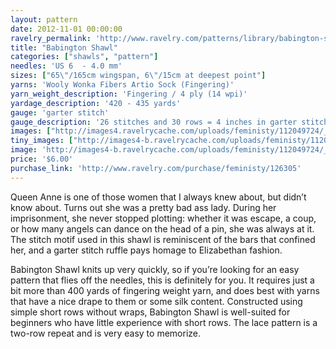 ```yaml
---
layout: pattern
date: 2012-11-01 00:00:00
ravelry_permalink: 'http://www.ravelry.com/patterns/library/babington-shawl'
title: "Babington Shawl"
categories: ["shawls", "pattern"]
needles: 'US 6  - 4.0 mm'
sizes: ["65\"/165cm wingspan, 6\"/15cm at deepest point"]
yarns: 'Wooly Wonka Fibers Artio Sock (Fingering)'
yarn_weight_description: 'Fingering / 4 ply (14 wpi)'
yardage_description: '420 - 435 yards'
gauge: 'garter stitch'
gauge_description: '26 stitches and 30 rows = 4 inches in garter stitch'
images: ["http://images4.ravelrycache.com/uploads/feministy/112049724/_D7C6037_medium.jpg", "http://images4-b.ravelrycache.com/uploads/feministy/112049768/_D7C6036_medium.jpg"]
tiny_images: ["http://images4-b.ravelrycache.com/uploads/feministy/112049724/_D7C6037_square.jpg", "http://images4-d.ravelrycache.com/uploads/feministy/112049768/_D7C6036_square.jpg"]
image: 'http://images4-b.ravelrycache.com/uploads/feministy/112049724/_D7C6037_square.jpg'
price: '$6.00'
purchase_link: 'http://www.ravelry.com/purchase/feministy/126305'
---
```

<p>Queen Anne is one of those women that I always knew about, but didn’t know about. Turns out she was a pretty bad ass lady. During her imprisonment, she never stopped plotting: whether it was escape, a coup, or how many angels can dance on the head of a pin, she was always at it. The stitch motif used in this shawl is reminiscent of the bars that confined her, and a garter stitch ruffle pays homage to Elizabethan fashion.</p>

<p>Babington Shawl knits up very quickly, so if you’re looking for an easy pattern that flies off the needles, this is definitely for you. It requires just a bit more than 400 yards of fingering weight yarn, and does best with yarns that have a nice drape to them or some silk content. Constructed using simple short rows without wraps, Babington Shawl is well-suited for beginners who have little experience with short rows. The lace pattern is a two-row repeat and is very easy to memorize.</p>